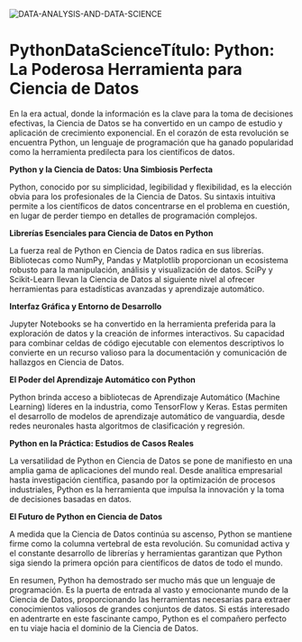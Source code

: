 ![DATA-ANALYSIS-AND-DATA-SCIENCE](https://github.com/Wanves/PythonDataScience/assets/107213869/88ccdd21-c53d-4c78-ab5f-83d232b3f189)

# PythonDataScience**Título: Python: La Poderosa Herramienta para Ciencia de Datos**

En la era actual, donde la información es la clave para la toma de decisiones efectivas, la Ciencia de Datos se ha convertido en un campo de estudio y aplicación de crecimiento exponencial. En el corazón de esta revolución se encuentra Python, un lenguaje de programación que ha ganado popularidad como la herramienta predilecta para los científicos de datos.

**Python y la Ciencia de Datos: Una Simbiosis Perfecta**

Python, conocido por su simplicidad, legibilidad y flexibilidad, es la elección obvia para los profesionales de la Ciencia de Datos. Su sintaxis intuitiva permite a los científicos de datos concentrarse en el problema en cuestión, en lugar de perder tiempo en detalles de programación complejos.

**Librerías Esenciales para Ciencia de Datos en Python**

La fuerza real de Python en Ciencia de Datos radica en sus librerías. Bibliotecas como NumPy, Pandas y Matplotlib proporcionan un ecosistema robusto para la manipulación, análisis y visualización de datos. SciPy y Scikit-Learn llevan la Ciencia de Datos al siguiente nivel al ofrecer herramientas para estadísticas avanzadas y aprendizaje automático.

**Interfaz Gráfica y Entorno de Desarrollo**

Jupyter Notebooks se ha convertido en la herramienta preferida para la exploración de datos y la creación de informes interactivos. Su capacidad para combinar celdas de código ejecutable con elementos descriptivos lo convierte en un recurso valioso para la documentación y comunicación de hallazgos en Ciencia de Datos.

**El Poder del Aprendizaje Automático con Python**

Python brinda acceso a bibliotecas de Aprendizaje Automático (Machine Learning) líderes en la industria, como TensorFlow y Keras. Estas permiten el desarrollo de modelos de aprendizaje automático de vanguardia, desde redes neuronales hasta algoritmos de clasificación y regresión.

**Python en la Práctica: Estudios de Casos Reales**

La versatilidad de Python en Ciencia de Datos se pone de manifiesto en una amplia gama de aplicaciones del mundo real. Desde analítica empresarial hasta investigación científica, pasando por la optimización de procesos industriales, Python es la herramienta que impulsa la innovación y la toma de decisiones basadas en datos.

**El Futuro de Python en Ciencia de Datos**

A medida que la Ciencia de Datos continúa su ascenso, Python se mantiene firme como la columna vertebral de esta revolución. Su comunidad activa y el constante desarrollo de librerías y herramientas garantizan que Python siga siendo la primera opción para científicos de datos de todo el mundo.

En resumen, Python ha demostrado ser mucho más que un lenguaje de programación. Es la puerta de entrada al vasto y emocionante mundo de la Ciencia de Datos, proporcionando las herramientas necesarias para extraer conocimientos valiosos de grandes conjuntos de datos. Si estás interesado en adentrarte en este fascinante campo, Python es el compañero perfecto en tu viaje hacia el dominio de la Ciencia de Datos.
